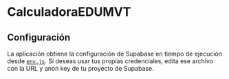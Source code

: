 # CalculadoraEDUMVT

## Configuración

La aplicación obtiene la configuración de Supabase en tiempo de ejecución desde [`env.js`](./env.js). Si deseas usar tus propias credenciales, edita ese archivo con la URL y anon key de tu proyecto de Supabase.
